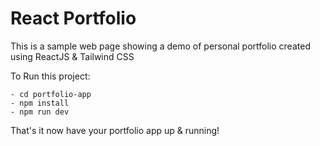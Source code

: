 # React Portfolio

This is a sample web page showing a demo of personal portfolio created using ReactJS & Tailwind CSS

To Run this project:

```
- cd portfolio-app
- npm install
- npm run dev

```

That's it now have your portfolio app up & running!